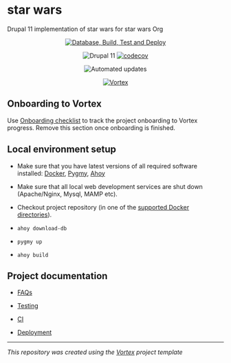 # star wars
Drupal 11 implementation of star wars for star wars Org

<div align="center">

[![Database, Build, Test and Deploy](https://github.com/star_wars_org/star_wars/actions/workflows/build-test-deploy.yml/badge.svg)](https://github.com/star_wars_org/star_wars/actions/workflows/build-test-deploy.yml)

![Drupal 11](https://img.shields.io/badge/Drupal-11-blue.svg)
[![codecov](https://codecov.io/gh/star_wars_org/star_wars/graph/badge.svg)](https://codecov.io/gh/star_wars_org/star_wars)

![Automated updates](https://img.shields.io/badge/Automated%20updates-RenovateBot-brightgreen.svg)

[//]: # (DO NOT REMOVE THE BADGE BELOW. IT IS USED BY VORTEX TO TRACK INTEGRATION)

[![Vortex](https://img.shields.io/badge/Vortex-develop-5909A1.svg)](https://github.com/drevops/vortex/tree/develop)

</div>

## Onboarding to Vortex

Use [Onboarding checklist](docs/onboarding.md) to track the project onboarding
to Vortex progress. Remove this section once onboarding is finished.

## Local environment setup

- Make sure that you have latest versions of all required software installed: [Docker](https://www.docker.com/), [Pygmy](https://github.com/pygmystack/pygmy), [Ahoy](https://github.com/ahoy-cli/ahoy)
- Make sure that all local web development services are shut down (Apache/Nginx, Mysql, MAMP etc).
- Checkout project repository (in one of the [supported Docker directories](https://docs.docker.com/desktop/settings-and-maintenance/settings/#virtual-file-shares)).

- `ahoy download-db`

- `pygmy up`
- `ahoy build`

## Project documentation

- [FAQs](docs/faqs.md)
- [Testing](docs/testing.md)

- [CI](docs/ci.md)

- [Deployment](docs/deployment.md)

---
_This repository was created using the [Vortex](https://github.com/drevops/vortex) project template_
